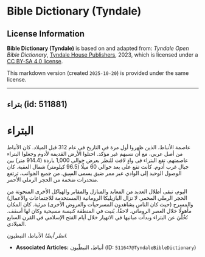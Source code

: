 # Bible Dictionary (Tyndale)

## License Information

**Bible Dictionary (Tyndale)** is based on and adapted from: _Tyndale Open Bible Dictionary_, [Tyndale House Publishers](https://tyndaleopenresources.com/), 2023, which is licensed under a [CC BY-SA 4.0 license](https://creativecommons.org/licenses/by-sa/4.0/legalcode.en).

This markdown version (created `2025-10-20`) is provided under the same license.



--------------------------------

## بتراء (id: 511881)

البتراء
=======

عاصمة الأنباط، الذين ظهروا أول مرة في التاريخ في عام 312 قبل الميلاد. كان الأنباط من أصل عربي، مع أن نسبهم غير مؤكد. احتلوا الأرض القديمة لأدوم وجعلوا البتراء عاصمتهم. تقع البتراء في وادٍ لافت للنظر بعرض حوالي 1,000 ياردة (914\.4 متر) بين جبال غرب أدوم. كانت تقع على بعد حوالي 60 ميلًا (96\.5 كيلومتر) شمال العقبة. كان الوصول الوحيد إلى الوادي عبر ممر ضيق يسمى السِيق. من جميع الجوانب، ترتفع منحدرات ضخمة من الحجر الرملي الأحمر.

اليوم، تبقى أطلال العديد من المعابد والمنازل والمقابر والهياكل الأخرى المنحوتة من الحجر الرملي المحمر. لا تزال البازيليكا الرومانية (المستخدمة للاجتماعات والأعمال) والمسرح (حيث كان الناس يشاهدون المسرحيات والعروض الأخرى) مرئية. كان المكان مأهولًا خلال العصر الروماني. لاحقًا، بُنيت في المنطقة كنيسة مسيحية وكان لها أسقف. تُخُلِّيَ عن البتراء وبدأت مبانيها في الانهيار خلال أيام الفتح الإسلامي في القرن السابع الميلادي.

*انظر أيضًا* الأنباط، النبطيون.

* **Associated Articles:** أنباط، النبطّيون (ID: `511647@TyndaleBibleDictionary`)

